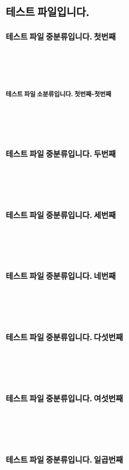 # 테스트 파일입니다.

## 테스트 파일 중분류입니다. 첫번째

<br>
<br>
<br>
<br>
<br>

 ### 테스트 파일 소분류입니다. 첫번째-첫번째                                            
    
<br>
<br>
<br>
<br>
<br>

## 테스트 파일 중분류입니다. 두번째

<br>
<br>
<br>
<br>
<br>

## 테스트 파일 중분류입니다. 세번째

<br>
<br>
<br>
<br>
<br>

## 테스트 파일 중분류입니다. 네번째

<br>
<br>
<br>
<br>
<br>

## 테스트 파일 중분류입니다. 다섯번째

<br>
<br>
<br>
<br>
<br>

## 테스트 파일 중분류입니다. 여섯번째

<br>
<br>
<br>
<br>
<br>

## 테스트 파일 중분류입니다. 일곱번째